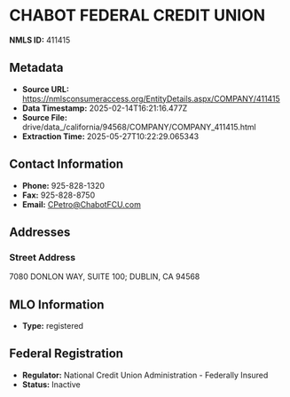 # CHABOT FEDERAL CREDIT UNION

**NMLS ID:** 411415

## Metadata
- **Source URL:** https://nmlsconsumeraccess.org/EntityDetails.aspx/COMPANY/411415
- **Data Timestamp:** 2025-02-14T16:21:16.477Z
- **Source File:** drive/data_/california/94568/COMPANY/COMPANY_411415.html
- **Extraction Time:** 2025-05-27T10:22:29.065343

## Contact Information
- **Phone:** 925-828-1320
- **Fax:** 925-828-8750
- **Email:** CPetro@ChabotFCU.com

## Addresses
### Street Address
7080 DONLON WAY, SUITE 100; DUBLIN, CA 94568

## MLO Information
- **Type:** registered

## Federal Registration
- **Regulator:** National Credit Union Administration - Federally Insured
- **Status:** Inactive
